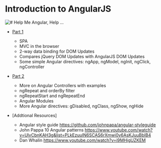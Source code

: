 # Introduction to AngularJS



![#  Help Me Angular, Help ...](https://raw.githubusercontent.com/ATL-WDI-Curriculum/angular-intro/master/images/helpmeangular.jpg)

* [Part 1](https://github.com/ATL-WDI-Curriculum/angular-intro/blob/master/part-1.md)
  - SPA
  - MVC in the browser
  - 2-way data binding for DOM Updates
  - Compares jQuery DOM Updates with AngularJS DOM Updates
  - Some simple Angular directives: ngApp, ngModel, ngInit, ngClick, ngController

* [Part 2](https://github.com/ATL-WDI-Curriculum/angular-intro/blob/master/part-2.md)
  - More on Angular Controllers with examples
  - ngRepeat and orderBy filter
  - ngRepeatStart and ngRepeatEnd
  - Angular Modules
  - More Angular directives: gDisabled, ngClass, ngShow, ngHide

* [Addtional Resources]
  - Angular style guide 
      https://github.com/johnpapa/angular-styleguide
  - John Pappa 10 Angular patterns
      https://www.youtube.com/watch?v=UlvCbnKAH3g&list=PLkEzuuIN6SCAS6rXmwi0v6AsKJuuBbIB4
  - Dan Whalin
      https://www.youtube.com/watch?v=i9MHigUZKEM
  